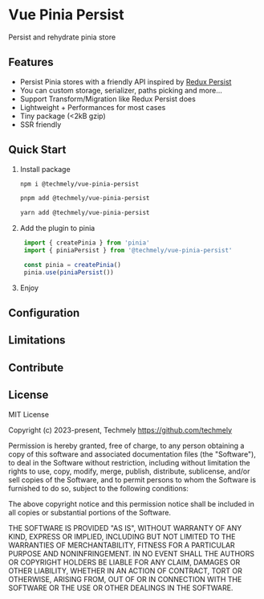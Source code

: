 # Vue Pinia Persist

Persist and rehydrate pinia store

## Features

- Persist Pinia stores with a friendly API inspired by [Redux Persist](https://github.com/rt2zz/redux-persist)
- You can custom storage, serializer, paths picking and more...
- Support Transform/Migration like Redux Persist does
- Lightweight + Performances for most cases
- Tiny package (<2kB gzip)
- SSR friendly
## Quick Start

1. Install package
   ```bash
   npm i @techmely/vue-pinia-persist
   ```
   
   ```bash
   pnpm add @techmely/vue-pinia-persist
   ```
   
   ```bash
   yarn add @techmely/vue-pinia-persist
   ```
2. Add the plugin to pinia
   
   ```ts
    import { createPinia } from 'pinia'
    import { piniaPersist } from '@techmely/vue-pinia-persist'

    const pinia = createPinia()
    pinia.use(piniaPersist())
   ```
   
3. Enjoy

## Configuration


## Limitations

## Contribute

## License

MIT License

Copyright (c) 2023-present, Techmely <https://github.com/techmely>

Permission is hereby granted, free of charge, to any person obtaining a copy of this software and associated documentation files (the "Software"), to deal in the Software without restriction, including without limitation the rights to use, copy, modify, merge, publish, distribute, sublicense, and/or sell copies of the Software, and to permit persons to whom the Software is furnished to do so, subject to the following conditions:

The above copyright notice and this permission notice shall be included in all copies or substantial portions of the Software.

THE SOFTWARE IS PROVIDED "AS IS", WITHOUT WARRANTY OF ANY KIND, EXPRESS OR IMPLIED, INCLUDING BUT NOT LIMITED TO THE WARRANTIES OF MERCHANTABILITY, FITNESS FOR A PARTICULAR PURPOSE AND NONINFRINGEMENT. IN NO EVENT SHALL THE AUTHORS OR COPYRIGHT HOLDERS BE LIABLE FOR ANY CLAIM, DAMAGES OR OTHER LIABILITY, WHETHER IN AN ACTION OF CONTRACT, TORT OR OTHERWISE, ARISING FROM, OUT OF OR IN CONNECTION WITH THE SOFTWARE OR THE USE OR OTHER DEALINGS IN THE SOFTWARE.

